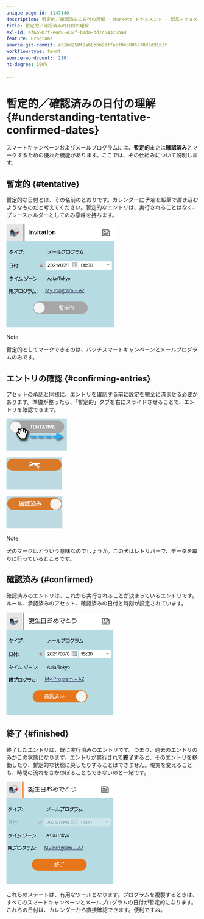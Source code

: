 ```yaml
---
unique-page-id: 1147140
description: 暫定的／確認済みの日付の理解 - Marketo ドキュメント - 製品ドキュメント
title: 暫定的／確認済みの日付の理解
exl-id: af6b907f-e4d8-432f-b1da-dd7c04376ba8
feature: Programs
source-git-commit: 431bd258f9a68bbb9df7acf043085578d3d91b1f
workflow-type: tm+mt
source-wordcount: '210'
ht-degree: 100%

---
```


# 暫定的／確認済みの日付の理解 {#understanding-tentative-confirmed-dates}

スマートキャンペーンおよびメールプログラムには、**暫定的**&#x200B;または&#x200B;**確認済み**&#x200B;とマークするための優れた機能があります。ここでは、その仕組みについて説明します。

## 暫定的 {#tentative}

暫定的な日付とは、その名前のとおりです。カレンダーに&#x200B;_予定を鉛筆で書き込む_&#x200B;ようなものだと考えてください。暫定的なエントリは、実行されることはなく、プレースホルダーとしてのみ意味を持ちます。

![](assets/image2014-9-23-15-3a22-3a23.png)

>[!NOTE]
>
>暫定的としてマークできるのは、バッチスマートキャンペーンとメールプログラムのみです。

## エントリの確認 {#confirming-entries}

アセットの承認と同様に、エントリを確認する前に設定を完全に済ませる必要があります。準備が整ったら、「暫定的」タブを右にスライドさせることで、エントリを確認できます。

![](assets/image2014-9-23-15-3a23-3a2.png)

![](assets/image2014-9-23-15-3a23-3a8.png)

![](assets/image2014-9-23-15-3a23-3a12.png)

>[!NOTE]
>
>犬のマークはどういう意味なのでしょうか。この犬はレトリバーで、データを取りに行っているところです。

## 確認済み {#confirmed}

確認済みのエントリは、これから実行されることが決まっているエントリです。ルール、承認済みのアセット、確認済みの日付と時刻が設定されています。

![](assets/image2014-9-23-15-3a23-3a30.png)

## 終了  {#finished}

終了したエントリは、既に実行済みのエントリです。つまり、過去のエントリのみがこの状態になります。エントリが実行されて&#x200B;**終了**&#x200B;すると、そのエントリを移動したり、暫定的な状態に戻したりすることはできません。現実を変えることも、時間の流れをさかのぼることもできないのと一緒です。

![](assets/image2014-9-23-15-3a25-3a53.png)

これらのステートは、有用なツールとなります。プログラムを複製するときは、すべてのスマートキャンペーンとメールプログラムの日付が暫定的になります。これらの日付は、カレンダーから直接確認できます。便利ですね。
